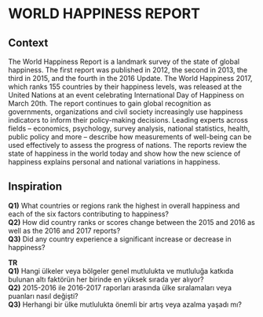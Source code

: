 # WORLD HAPPINESS REPORT
## Context
The World Happiness Report is a landmark survey of the state of global happiness. The first report was published in 2012, the second in 2013, the third in 2015, and the fourth in the 2016 Update. The World Happiness 2017, which ranks 155 countries by their happiness levels, was released at the United Nations at an event celebrating International Day of Happiness on March 20th. The report continues to gain global recognition as governments, organizations and civil society increasingly use happiness indicators to inform their policy-making decisions. Leading experts across fields – economics, psychology, survey analysis, national statistics, health, public policy and more – describe how measurements of well-being can be used effectively to assess the progress of nations. The reports review the state of happiness in the world today and show how the new science of happiness explains personal and national variations in happiness.

## Inspiration 
__Q1)__ What countries or regions rank the highest in overall happiness and each of the six factors contributing to happiness? \
__Q2)__ How did country ranks or scores change between the 2015 and 2016 as well as the 2016 and 2017 reports? \
__Q3)__ Did any country experience a significant increase or decrease in happiness?

__TR__  \
__Q1)__ Hangi ülkeler veya bölgeler genel mutlulukta ve mutluluğa katkıda bulunan altı faktörün her birinde en yüksek sırada yer alıyor? \
__Q2)__ 2015-2016 ile 2016-2017 raporları arasında ülke sıralamaları veya puanları nasıl değişti? \
__Q3)__ Herhangi bir ülke mutlulukta önemli bir artış veya azalma yaşadı mı?
